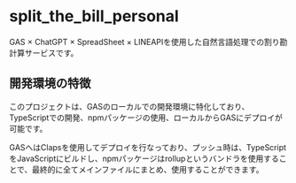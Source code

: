 # split_the_bill_personal
GAS × ChatGPT × SpreadSheet × LINEAPIを使用した自然言語処理での割り勘計算サービスです。
## 開発環境の特徴
このプロジェクトは、GASのローカルでの開発環境に特化しており、TypeScriptでの開発、npmパッケージの使用、ローカルからGASにデプロイが可能です。

GASへはClapsを使用してデプロイを行なっており、プッシュ時は、TypeScriptをJavaScriptにビルドし、npmパッケージはrollupというバンドラを使用することで、最終的に全てメインファイルにまとめ、使用することができます。
